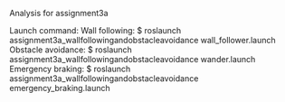 Analysis for assignment3a

Launch command:
Wall following: $ roslaunch assignment3a_wallfollowingandobstacleavoidance wall_follower.launch
Obstacle avoidance: $ roslaunch assignment3a_wallfollowingandobstacleavoidance wander.launch
Emergency braking: $ roslaunch assignment3a_wallfollowingandobstacleavoidance emergency_braking.launch

